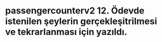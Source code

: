 # passengercounterv2  12. Ödevde istenilen şeylerin gerçekleşitrilmesi ve tekrarlanması için yazıldı.